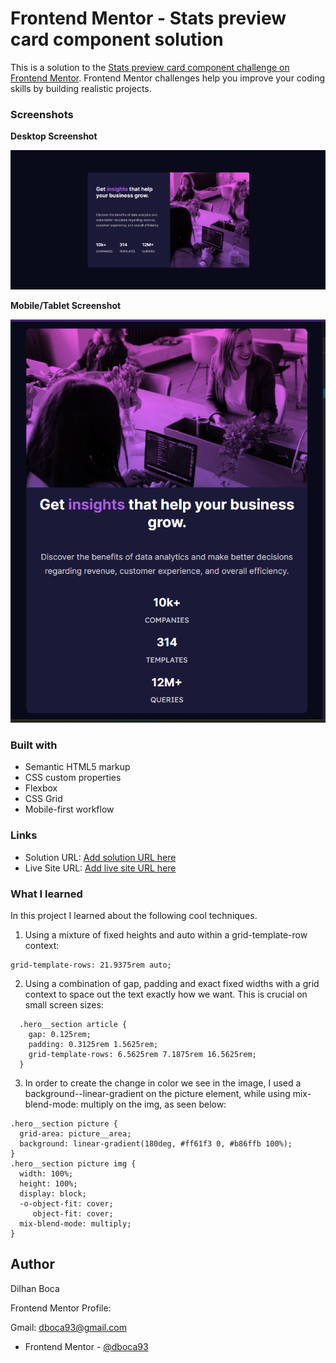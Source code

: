 # Frontend Mentor - Stats preview card component solution

This is a solution to the [Stats preview card component challenge on Frontend Mentor](https://www.frontendmentor.io/challenges/stats-preview-card-component-8JqbgoU62). Frontend Mentor challenges help you improve your coding skills by building realistic projects. 

### Screenshots

**Desktop Screenshot**

![](./images/desktop__screenshot.png)

**Mobile/Tablet Screenshot**

![](./images/tablet__screenshot.png)

### Built with

- Semantic HTML5 markup
- CSS custom properties
- Flexbox
- CSS Grid
- Mobile-first workflow

### Links

- Solution URL: [Add solution URL here](https://your-solution-url.com)
- Live Site URL: [Add live site URL here](https://your-live-site-url.com)

### What I learned

In this project I learned about the following cool techniques. 

1. Using a mixture of fixed heights and auto within
a grid-template-row context: 

```
grid-template-rows: 21.9375rem auto;
```

2. Using a combination of gap, padding 
and exact fixed widths with a grid context to space
out the text exactly how we want. This is crucial 
on small screen sizes: 

```
  .hero__section article {
    gap: 0.125rem;
    padding: 0.3125rem 1.5625rem;
    grid-template-rows: 6.5625rem 7.1875rem 16.5625rem;
  }
```

3. In order to create the change in color we 
see in the image, I used a background--linear-gradient
on the picture element, while using mix-blend-mode: multiply on the img, as seen below: 

```
.hero__section picture {
  grid-area: picture__area;
  background: linear-gradient(180deg, #ff61f3 0, #b86ffb 100%);
}
.hero__section picture img {
  width: 100%;
  height: 100%;
  display: block;
  -o-object-fit: cover;
     object-fit: cover;
  mix-blend-mode: multiply;
}
```
## Author

Dilhan Boca

Frontend Mentor Profile: 

Gmail: dboca93@gmail.com

- Frontend Mentor - [@dboca93](https://www.frontendmentor.io/profile/dboca93
)